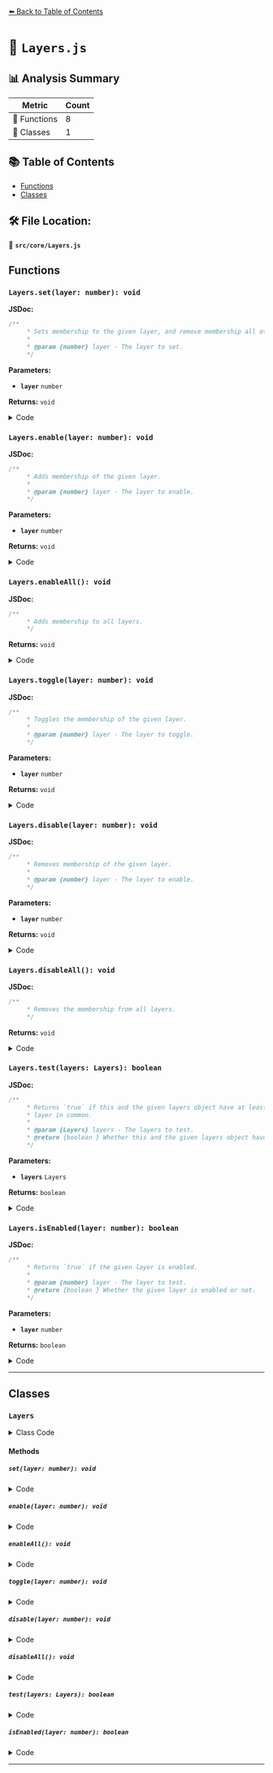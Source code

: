 [⬅️ Back to Table of Contents](../../index.md)

# 📄 `Layers.js`

## 📊 Analysis Summary

| Metric | Count |
|--------|-------|
| 🔧 Functions | 8 |
| 🧱 Classes | 1 |

## 📚 Table of Contents

- [Functions](#functions)
- [Classes](#classes)

## 🛠️ File Location:
📂 **`src/core/Layers.js`**

## Functions

### `Layers.set(layer: number): void`

**JSDoc:**
```typescript
/**
	 * Sets membership to the given layer, and remove membership all other layers.
	 *
	 * @param {number} layer - The layer to set.
	 */
```

**Parameters:**

- **`layer`** `number`

**Returns:** `void`

<details><summary>Code</summary>

```typescript
set( layer ) {

		this.mask = ( 1 << layer | 0 ) >>> 0;

	}
```
</details>

### `Layers.enable(layer: number): void`

**JSDoc:**
```typescript
/**
	 * Adds membership of the given layer.
	 *
	 * @param {number} layer - The layer to enable.
	 */
```

**Parameters:**

- **`layer`** `number`

**Returns:** `void`

<details><summary>Code</summary>

```typescript
enable( layer ) {

		this.mask |= 1 << layer | 0;

	}
```
</details>

### `Layers.enableAll(): void`

**JSDoc:**
```typescript
/**
	 * Adds membership to all layers.
	 */
```

**Returns:** `void`

<details><summary>Code</summary>

```typescript
enableAll() {

		this.mask = 0xffffffff | 0;

	}
```
</details>

### `Layers.toggle(layer: number): void`

**JSDoc:**
```typescript
/**
	 * Toggles the membership of the given layer.
	 *
	 * @param {number} layer - The layer to toggle.
	 */
```

**Parameters:**

- **`layer`** `number`

**Returns:** `void`

<details><summary>Code</summary>

```typescript
toggle( layer ) {

		this.mask ^= 1 << layer | 0;

	}
```
</details>

### `Layers.disable(layer: number): void`

**JSDoc:**
```typescript
/**
	 * Removes membership of the given layer.
	 *
	 * @param {number} layer - The layer to enable.
	 */
```

**Parameters:**

- **`layer`** `number`

**Returns:** `void`

<details><summary>Code</summary>

```typescript
disable( layer ) {

		this.mask &= ~ ( 1 << layer | 0 );

	}
```
</details>

### `Layers.disableAll(): void`

**JSDoc:**
```typescript
/**
	 * Removes the membership from all layers.
	 */
```

**Returns:** `void`

<details><summary>Code</summary>

```typescript
disableAll() {

		this.mask = 0;

	}
```
</details>

### `Layers.test(layers: Layers): boolean`

**JSDoc:**
```typescript
/**
	 * Returns `true` if this and the given layers object have at least one
	 * layer in common.
	 *
	 * @param {Layers} layers - The layers to test.
	 * @return {boolean } Whether this and the given layers object have at least one layer in common or not.
	 */
```

**Parameters:**

- **`layers`** `Layers`

**Returns:** `boolean`

<details><summary>Code</summary>

```typescript
test( layers ) {

		return ( this.mask & layers.mask ) !== 0;

	}
```
</details>

### `Layers.isEnabled(layer: number): boolean`

**JSDoc:**
```typescript
/**
	 * Returns `true` if the given layer is enabled.
	 *
	 * @param {number} layer - The layer to test.
	 * @return {boolean } Whether the given layer is enabled or not.
	 */
```

**Parameters:**

- **`layer`** `number`

**Returns:** `boolean`

<details><summary>Code</summary>

```typescript
isEnabled( layer ) {

		return ( this.mask & ( 1 << layer | 0 ) ) !== 0;

	}
```
</details>


---

## Classes

### `Layers`

<details><summary>Class Code</summary>

```ts
class Layers {

	/**
	 * Constructs a new layers instance, with membership
	 * initially set to layer `0`.
	 */
	constructor() {

		/**
		 * A bit mask storing which of the 32 layers this layers object is currently
		 * a member of.
		 *
		 * @type {number}
		 */
		this.mask = 1 | 0;

	}

	/**
	 * Sets membership to the given layer, and remove membership all other layers.
	 *
	 * @param {number} layer - The layer to set.
	 */
	set( layer ) {

		this.mask = ( 1 << layer | 0 ) >>> 0;

	}

	/**
	 * Adds membership of the given layer.
	 *
	 * @param {number} layer - The layer to enable.
	 */
	enable( layer ) {

		this.mask |= 1 << layer | 0;

	}

	/**
	 * Adds membership to all layers.
	 */
	enableAll() {

		this.mask = 0xffffffff | 0;

	}

	/**
	 * Toggles the membership of the given layer.
	 *
	 * @param {number} layer - The layer to toggle.
	 */
	toggle( layer ) {

		this.mask ^= 1 << layer | 0;

	}

	/**
	 * Removes membership of the given layer.
	 *
	 * @param {number} layer - The layer to enable.
	 */
	disable( layer ) {

		this.mask &= ~ ( 1 << layer | 0 );

	}

	/**
	 * Removes the membership from all layers.
	 */
	disableAll() {

		this.mask = 0;

	}

	/**
	 * Returns `true` if this and the given layers object have at least one
	 * layer in common.
	 *
	 * @param {Layers} layers - The layers to test.
	 * @return {boolean } Whether this and the given layers object have at least one layer in common or not.
	 */
	test( layers ) {

		return ( this.mask & layers.mask ) !== 0;

	}

	/**
	 * Returns `true` if the given layer is enabled.
	 *
	 * @param {number} layer - The layer to test.
	 * @return {boolean } Whether the given layer is enabled or not.
	 */
	isEnabled( layer ) {

		return ( this.mask & ( 1 << layer | 0 ) ) !== 0;

	}

}
```
</details>

#### Methods

##### `set(layer: number): void`

<details><summary>Code</summary>

```ts
set( layer ) {

		this.mask = ( 1 << layer | 0 ) >>> 0;

	}
```
</details>

##### `enable(layer: number): void`

<details><summary>Code</summary>

```ts
enable( layer ) {

		this.mask |= 1 << layer | 0;

	}
```
</details>

##### `enableAll(): void`

<details><summary>Code</summary>

```ts
enableAll() {

		this.mask = 0xffffffff | 0;

	}
```
</details>

##### `toggle(layer: number): void`

<details><summary>Code</summary>

```ts
toggle( layer ) {

		this.mask ^= 1 << layer | 0;

	}
```
</details>

##### `disable(layer: number): void`

<details><summary>Code</summary>

```ts
disable( layer ) {

		this.mask &= ~ ( 1 << layer | 0 );

	}
```
</details>

##### `disableAll(): void`

<details><summary>Code</summary>

```ts
disableAll() {

		this.mask = 0;

	}
```
</details>

##### `test(layers: Layers): boolean`

<details><summary>Code</summary>

```ts
test( layers ) {

		return ( this.mask & layers.mask ) !== 0;

	}
```
</details>

##### `isEnabled(layer: number): boolean`

<details><summary>Code</summary>

```ts
isEnabled( layer ) {

		return ( this.mask & ( 1 << layer | 0 ) ) !== 0;

	}
```
</details>


---